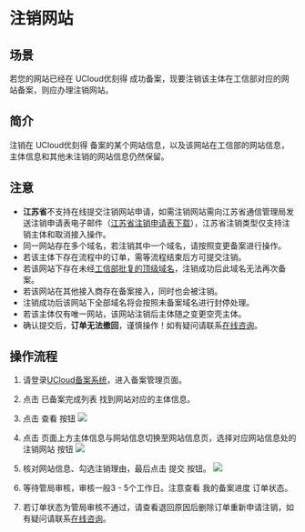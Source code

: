 

# 注销网站

## 场景

若您的网站已经在 UCloud优刻得 成功备案，现要注销该主体在工信部对应的网站备案，则应办理注销网站。

## 简介

注销在 UCloud优刻得 备案的某个网站信息，以及该网站在工信部的网站信息，主体信息和其他未注销的网站信息仍然保留。

## 注意

- **江苏省**不支持在线提交注销网站申请，如需注销网站需向江苏省通信管理局发送注销申请表电子邮件（[江苏省注销申请表下载](https://static.ucloud.cn/0a995a4272af495796593e69981e512f.doc)），江苏省注销类型仅支持注销主体和取消接入操作。
- 同一网站存在多个域名，若注销其中一个域名，请按照变更备案进行操作。 
- 若该主体下存在流程中的订单，需等流程结束后方可提交注销。
- 若该网站下存在未经[工信部批复的顶级域名](http://domain.miit.gov.cn/)，注销成功后此域名无法再次备案。 
- 若该网站在其他接入商存在备案接入，同时也会被注销。
- 注销成功后该网站下全部域名将会按照未备案域名进行封停处理。
- 若该主体仅有唯一网站，该网站注销后主体随之变更空壳主体。
- 确认提交后，**订单无法撤回**，谨慎操作！如有疑问请联系[在线咨询](https://spt.ucloud.cn/30002)。 

## 操作流程

1. 请登录[UCloud备案系统](https://console.ucloud.cn/icp/)，进入备案管理页面。  

2. 点击 已备案完成列表 找到网站对应的主体信息。 

3. 点击 查看 按钮 
   ![](https://static.ucloud.cn/bef3d32cdd484d79a1bfa4adb7b22699.png)
   
4. 点击 页面上方主体信息与网站信息切换至网站信息页，选择对应网站信息处的 注销网站 按钮 
   ![](https://static.ucloud.cn/888c97c0b6809c8d0caf4844977c5212.png)
   
5. 核对网站信息、勾选注销理由，最后点击 提交 按钮。
   ![](https://static.ucloud.cn/141d661b937cc73c1d27a54db32e1f1e.png)
   
   
   
6. 等待管局审核，审核一般3 - 5个工作日。注意查看 我的备案进度 订单状态。  

8. 若订单状态为管局审核不通过，请查看退回原因后删除订单重新申请注销，如有疑问请联系[在线咨询](https://spt.ucloud.cn/30002)。